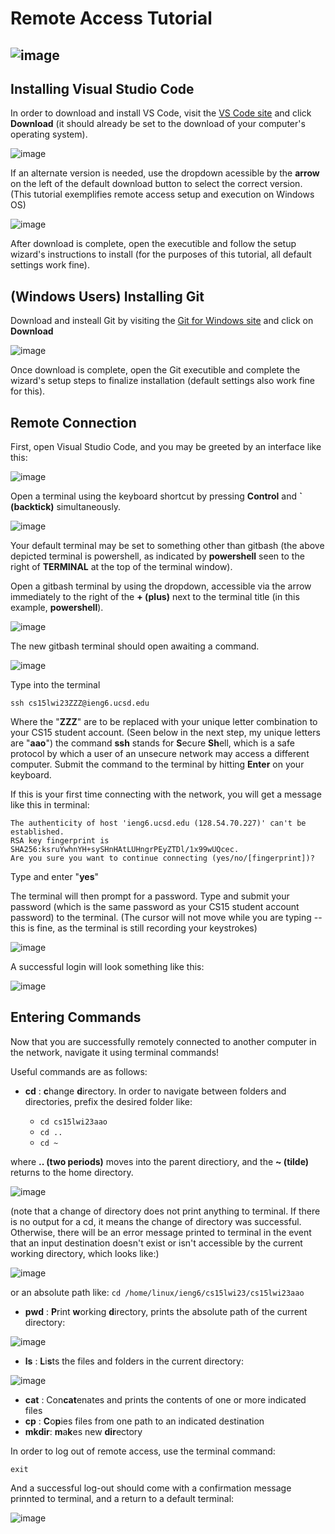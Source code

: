 
# Remote Access Tutorial
![image](https://user-images.githubusercontent.com/122485183/212784392-0ae62375-48a4-4380-9e5b-c106879caafa.png)
---


## Installing Visual Studio Code


In order to download and install VS Code, visit the [VS Code site](https://code.visualstudio.com/) and click **Download** (it should already be set to the download of your computer's operating system).

![image](https://user-images.githubusercontent.com/122485183/212784414-0107e32f-5861-44df-97de-b0ecac56de98.png)


If an alternate version is needed, use the dropdown acessible by the **arrow** on the left of the default download button to select the correct version. (This tutorial exemplifies remote access setup and execution on Windows OS)

![image](https://user-images.githubusercontent.com/122485183/212784439-99995548-d323-4ddd-bed6-55d7b87a528d.png)

After download is complete, open the executible and follow the setup wizard's instructions to install (for the purposes of this tutorial, all default settings work fine).


## (Windows Users) Installing Git


Download and insteall Git by visiting the [Git for Windows site](https://gitforwindows.org/) and click on **Download**

![image](https://user-images.githubusercontent.com/122485183/212784459-56311996-9df3-4f71-a2c1-c7f028c91a97.png)


Once download is complete, open the Git executible and complete the wizard's setup steps to finalize installation (default settings also work fine for this).


## Remote Connection

First, open Visual Studio Code, and you may be greeted by an interface like this:

![image](https://user-images.githubusercontent.com/122485183/212784474-0572b227-9c3f-471b-8945-d626a3c8d4cf.png)


Open a terminal using the keyboard shortcut by pressing **Control** and **` (backtick)** simultaneously.

![image](https://user-images.githubusercontent.com/122485183/212784509-cbf5c774-0d67-4649-a165-de1b4b0801af.png)

Your default terminal may be set to something other than gitbash (the above depicted terminal is powershell, as indicated by **powershell** seen to the right of **TERMINAL** at the top of the terminal window).


Open a gitbash terminal by using the dropdown, accessible via the arrow immediately to the right of the **+ (plus)** next to the terminal title (in this example, **powershell**).

![image](https://user-images.githubusercontent.com/122485183/212784544-111acb54-24aa-45b1-82ee-60070065c238.png)


The new gitbash terminal should open awaiting a command.

![image](https://user-images.githubusercontent.com/122485183/212779482-2532ea5d-4e1e-4e3f-a26f-044c21011e87.png)

Type into the terminal

```
ssh cs15lwi23ZZZ@ieng6.ucsd.edu 
```

Where the "**ZZZ**" are to be replaced with your unique letter combination to your CS15 student account. (Seen below in the next step, my unique letters are "**aao**") 
the command **ssh** stands for **S**ecure **Sh**ell, which is a safe protocol by which a user of an unsecure network may access a different computer. 
Submit the command to the terminal by hitting **Enter** on your keyboard.


If this is your first time connecting with the network, you will get a message like this in terminal:

```
The authenticity of host 'ieng6.ucsd.edu (128.54.70.227)' can't be established.
RSA key fingerprint is SHA256:ksruYwhnYH+sySHnHAtLUHngrPEyZTDl/1x99wUQcec.
Are you sure you want to continue connecting (yes/no/[fingerprint])? 
```

Type and enter "**yes**" 


The terminal will then prompt for a password. Type and submit your password (which is the same password as your CS15 student account password) to the terminal. (The cursor will not move while you are typing -- this is fine, as the terminal is still recording your keystrokes)

![image](https://user-images.githubusercontent.com/122485183/212780370-56cb6a38-9cc9-41ab-af03-2ae53cdee658.png)


A successful login will look something like this:

![image](https://user-images.githubusercontent.com/122485183/212783654-2634a354-c8e3-4df8-a0b9-6d068783a44c.png)


## Entering Commands


Now that you are successfully remotely connected to another computer in the network, navigate it using terminal commands!

Useful commands are as follows:
* **cd** : **c**hange **d**irectory. In order to navigate between folders and directories, prefix the desired folder like: 

    * `cd cs15lwi23aao`
    * `cd ..`
    * `cd ~`

where **.. (two periods)** moves into the parent directiory, and the **~ (tilde)** returns to the home directory.

![image](https://user-images.githubusercontent.com/122485183/212789271-c8bc0660-b97a-423b-9496-43a4c02924aa.png)

(note that a change of directory does not print anything to terminal. If there is no output for a cd, it means the change of directory was successful. Otherwise, there will be an error message printed to terminal in the event that an input destination doesn't exist or isn't accessible by the current working directory, which looks like:)

![image](https://user-images.githubusercontent.com/122485183/212789454-1d3b3576-8f0c-4d0e-bcd0-5b5f81beb3a7.png)

or an absolute path like:
      ```
     cd /home/linux/ieng6/cs15lwi23/cs15lwi23aao
      ```

* **pwd** : **P**rint **w**orking **d**irectory, prints the absolute path of the current directory:

![image](https://user-images.githubusercontent.com/122485183/212787665-d61ad5f0-3332-49ad-ad59-5d253788cde1.png)

* **ls** : **L**i**s**ts the files and folders in the current directory: 

![image](https://user-images.githubusercontent.com/122485183/212787987-397da904-e410-4dc3-8d18-d9f9b835b760.png)

* **cat** : Con**cat**enates and prints the contents of one or more indicated files
* **cp** : **C**o**p**ies files from one path to an indicated destination
* **mkdir**: **m**a**k**es new **dir**ectory 

In order to log out of remote access, use the terminal command:

`exit`

And a successful log-out should come with a confirmation message prinnted to terminal, and a return to a default terminal:

![image](https://user-images.githubusercontent.com/122485183/212789647-d8c46631-c09f-4a51-b604-6fac60af17e9.png)
